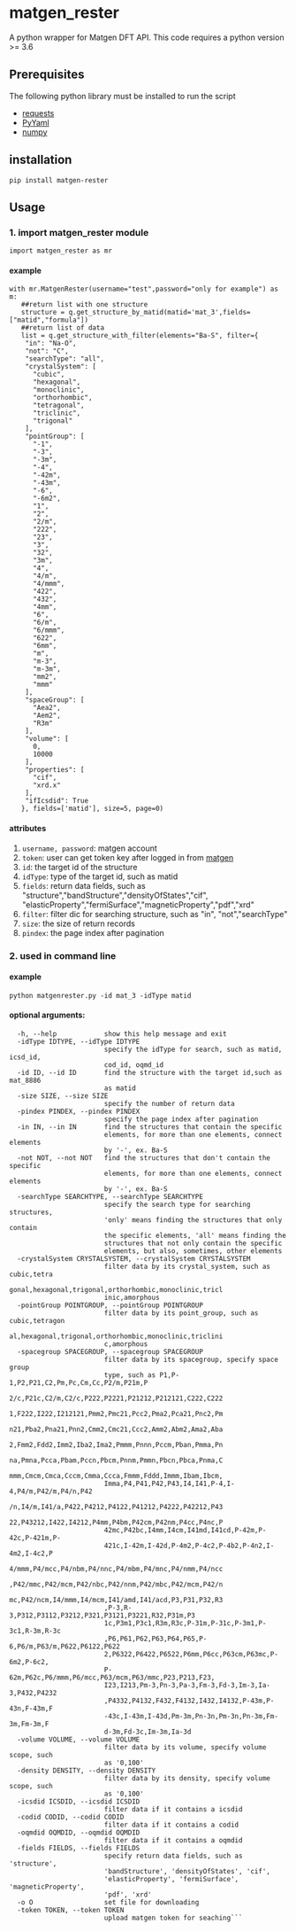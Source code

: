 # matgen_rester
A python wrapper for Matgen DFT API. This code requires a python version >= 3.6

## Prerequisites

The following python library must be installed to run the script

* [requests](https://requests.readthedocs.io/en/master/)
* [PyYaml](https://pypi.org/project/PyYAML/)
* [numpy](https://pypi.org/project/numpy/)

## installation
`pip install matgen-rester`

## Usage
### 1. import matgen_rester module
`import matgen_rester as mr`

#### example 
```
with mr.MatgenRester(username="test",password="only for example") as m:
   ##return list with one structure
   structure = q.get_structure_by_matid(matid='mat_3',fields=["matid","formula"])
   ##return list of data
   list = q.get_structure_with_filter(elements="Ba-S", filter={
    "in": "Na-O",
    "not": "C",
    "searchType": "all",
    "crystalSystem": [
      "cubic",
      "hexagonal",
      "monoclinic",
      "orthorhombic",
      "tetragonal",
      "triclinic",
      "trigonal"
    ],
    "pointGroup": [
      "-1",
      "-3",
      "-3m",
      "-4",
      "-42m",
      "-43m",
      "-6",
      "-6m2",
      "1",
      "2",
      "2/m",
      "222",
      "23",
      "3",
      "32",
      "3m",
      "4",
      "4/m",
      "4/mmm",
      "422",
      "432",
      "4mm",
      "6",
      "6/m",
      "6/mmm",
      "622",
      "6mm",
      "m",
      "m-3",
      "m-3m",
      "mm2",
      "mmm"
    ],
    "spaceGroup": [
      "Aea2",
      "Aem2",
      "R3m"
    ],
    "volume": [
      0,
      10000
    ],
    "properties": [
      "cif",
      "xrd.x"
    ],
    "ifIcsdid": True
   }, fields=['matid'], size=5, page=0)
```

#### attributes
1. `username, password`: matgen account
2. `token`: user can get token key after logged in from [matgen](https://matgen.nscc-gz.cn)
3. `id`: the target id of the structure
4. `idType`: type of the target id, such as matid
5. `fields`: return data fields, such as "structure","bandStructure","densityOfStates","cif", "elasticProperty","fermiSurface","magneticProperty","pdf","xrd"
6. `filter`: filter dic for searching structure, such as "in", "not","searchType"
7. `size`: the size of return records
8. `pindex`: the page index after pagination

### 2. used in command line

#### example
`python matgenrester.py -id mat_3 -idType matid`

#### optional arguments:
```
  -h, --help            show this help message and exit
  -idType IDTYPE, --idType IDTYPE
                        specify the idType for search, such as matid, icsd_id,
                        cod_id, oqmd_id
  -id ID, --id ID       find the structure with the target id,such as mat_8886
                        as matid
  -size SIZE, --size SIZE
                        specify the number of return data
  -pindex PINDEX, --pindex PINDEX
                        specify the page index after pagination
  -in IN, --in IN       find the structures that contain the specific
                        elements, for more than one elements, connect elements
                        by '-', ex. Ba-S
  -not NOT, --not NOT   find the structures that don't contain the specific
                        elements, for more than one elements, connect elements
                        by '-', ex. Ba-S
  -searchType SEARCHTYPE, --searchType SEARCHTYPE
                        specify the search type for searching structures,
                        'only' means finding the structures that only contain
                        the specific elements, 'all' means finding the
                        structures that not only contain the specific
                        elements, but also, sometimes, other elements
  -crystalSystem CRYSTALSYSTEM, --crystalSystem CRYSTALSYSTEM
                        filter data by its crystal_system, such as cubic,tetra
                        gonal,hexagonal,trigonal,orthorhombic,monoclinic,tricl
                        inic,amorphous
  -pointGroup POINTGROUP, --pointGroup POINTGROUP
                        filter data by its point_group, such as cubic,tetragon
                        al,hexagonal,trigonal,orthorhombic,monoclinic,triclini
                        c,amorphous
  -spacegroup SPACEGROUP, --spacegroup SPACEGROUP
                        filter data by its spacegroup, specify space group
                        type, such as P1,P-1,P2,P21,C2,Pm,Pc,Cm,Cc,P2/m,P21m,P
                        2/c,P21c,C2/m,C2/c,P222,P2221,P21212,P212121,C222,C222
                        1,F222,I222,I212121,Pmm2,Pmc21,Pcc2,Pma2,Pca21,Pnc2,Pm
                        n21,Pba2,Pna21,Pnn2,Cmm2,Cmc21,Ccc2,Amm2,Abm2,Ama2,Aba
                        2,Fmm2,Fdd2,Imm2,Iba2,Ima2,Pmmm,Pnnn,Pccm,Pban,Pmma,Pn
                        na,Pmna,Pcca,Pbam,Pccn,Pbcm,Pnnm,Pmmn,Pbcn,Pbca,Pnma,C
                        mmm,Cmcm,Cmca,Cccm,Cmma,Ccca,Fmmm,Fddd,Immm,Ibam,Ibcm,
                        Imma,P4,P41,P42,P43,I4,I41,P-4,I-4,P4/m,P42/m,P4/n,P42
                        /n,I4/m,I41/a,P422,P4212,P4122,P41212,P4222,P42212,P43
                        22,P43212,I422,I4212,P4mm,P4bm,P42cm,P42nm,P4cc,P4nc,P
                        42mc,P42bc,I4mm,I4cm,I41md,I41cd,P-42m,P-42c,P-421m,P-
                        421c,I-42m,I-42d,P-4m2,P-4c2,P-4b2,P-4n2,I-4m2,I-4c2,P
                        4/mmm,P4/mcc,P4/nbm,P4/nnc,P4/mbm,P4/mnc,P4/nmm,P4/ncc
                        ,P42/mmc,P42/mcm,P42/nbc,P42/nnm,P42/mbc,P42/mcm,P42/n
                        mc,P42/ncm,I4/mmm,I4/mcm,I41/amd,I41/acd,P3,P31,P32,R3
                        ,P-3,R-3,P312,P3112,P3212,P321,P3121,P3221,R32,P31m,P3
                        1c,P3m1,P3c1,R3m,R3c,P-31m,P-31c,P-3m1,P-3c1,R-3m,R-3c
                        ,P6,P61,P62,P63,P64,P65,P-6,P6/m,P63/m,P622,P6122,P622
                        2,P6322,P6422,P6522,P6mm,P6cc,P63cm,P63mc,P-6m2,P-6c2,
                        P-62m,P62c,P6/mmm,P6/mcc,P63/mcm,P63/mmc,P23,P213,F23,
                        I23,I213,Pm-3,Pn-3,Pa-3,Fm-3,Fd-3,Im-3,Ia-3,P432,P4232
                        ,P4332,P4132,F432,F4132,I432,I4132,P-43m,P-43n,F-43m,F
                        -43c,I-43m,I-43d,Pm-3m,Pn-3n,Pm-3n,Pn-3m,Fm-3m,Fm-3m,F
                        d-3m,Fd-3c,Im-3m,Ia-3d
  -volume VOLUME, --volume VOLUME
                        filter data by its volume, specify volume scope, such
                        as '0,100'
  -density DENSITY, --density DENSITY
                        filter data by its density, specify volume scope, such
                        as '0,100'
  -icsdid ICSDID, --icsdid ICSDID
                        filter data if it contains a icsdid
  -codid CODID, --codid CODID
                        filter data if it contains a codid
  -oqmdid OQMDID, --oqmdid OQMDID
                        filter data if it contains a oqmdid
  -fields FIELDS, --fields FIELDS
                        specify return data fields, such as 'structure',
                        'bandStructure', 'densityOfStates', 'cif',
                        'elasticProperty', 'fermiSurface', 'magneticProperty',
                        'pdf', 'xrd'
  -o O                  set file for downloading
  -token TOKEN, --token TOKEN
                        upload matgen token for seaching```
